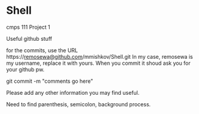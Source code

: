 Shell
=====

cmps 111 Project 1


Useful github stuff


for the commits, use the URL https://remosewa@github.com/mmishkov/Shell.git 
In my case, remosewa is my username, replace it with yours. When you commit it shoud ask you for your github pw.

git commit -m "comments go here"

Please add any other information you may find useful.

Need to find parenthesis, semicolon, background process.
